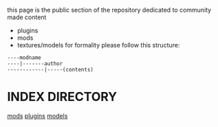 this page is the public section of the repository
dedicated to community made content
* plugins
* mods
* textures/models
for formality please follow this structure:
```
----modname
----|-------author
------------|-----(contents)
```
<h1>INDEX DIRECTORY</h1>
<a href="models">mods</a>
<a href="plugins">plugins</a>
<a href="models">models</a>